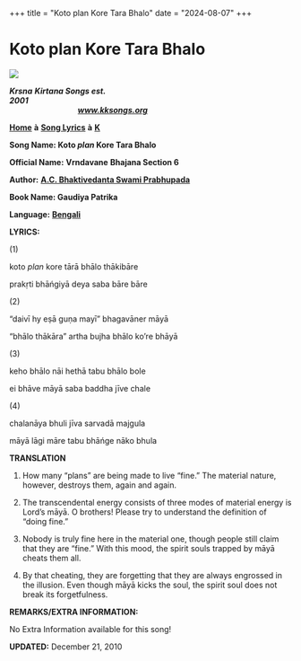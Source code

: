 +++
title = "Koto plan Kore Tara Bhalo"
date = "2024-08-07"
+++

# Koto plan Kore Tara Bhalo
[**![](http://kksongs.org/image_files/image002.jpg)**](http://kksongs.org/)

**_Krsna_** **_Kirtana Songs est. 2001_**                                                                                                                                                      **_www.kksongs.org_**

[**Home**](http://kksongs.org/) **à** [**Song Lyrics**](http://kksongs.org/lyrics.html) **à** [**K**](http://kksongs.org/songs/song_k.html)

**Song Name: Koto _plan_ Kore Tara Bhalo**

**Official Name:** **Vrndavane** **Bhajana Section 6**

**Author:** [**A.C. Bhaktivedanta Swami Prabhupada**](http://kksongs.org/authors/list/acbsp.html)

**Book Name: Gaudiya Patrika**

**Language:** [**Bengali**](http://kksongs.org/language/list/bengali.html)

**LYRICS:**

(1)

koto _plan_ kore tārā bhālo thākibāre

prakṛti bhāńgiyā deya saba bāre bāre

(2)

“daivī hy eṣā guṇa mayī” bhagavāner māyā

“bhālo thākāra” artha bujha bhālo ko’re bhāyā

(3)

keho bhālo nāi hethā tabu bhālo bole

ei bhāve māyā saba baddha jīve chale

(4)

chalanāya bhuli jīva sarvadā majgula

māyā lāgi māre tabu bhāńge nāko bhula

**TRANSLATION**

1) How many “plans” are being made to live “fine.” The material nature, however, destroys them, again and again.

2) The transcendental energy consists of three modes of material energy is Lord’s māyā. O brothers! Please try to understand the definition of “doing fine.”

3) Nobody is truly fine here in the material one, though people still claim that they are “fine.” With this mood, the spirit souls trapped by māyā cheats them all.

4) By that cheating, they are forgetting that they are always engrossed in the illusion. Even though māyā kicks the soul, the spirit soul does not break its forgetfulness.

**REMARKS/EXTRA INFORMATION:**

No Extra Information available for this song!

**UPDATED:** December 21, 2010